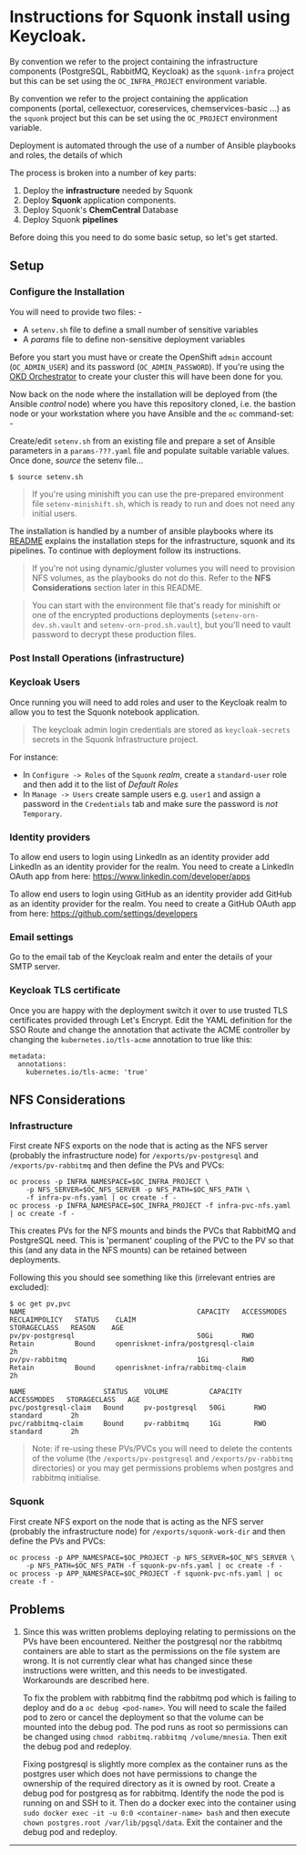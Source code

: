 # Instructions for Squonk install using Keycloak.

By convention we refer to the project containing the infrastructure components
(PostgreSQL, RabbitMQ, Keycloak) as the `squonk-infra` project but this can
be set using the `OC_INFRA_PROJECT` environment variable.

By convention we refer to the project containing the application components
(portal, cellexectuor, coreservices, chemservices-basic ...) as the `squonk`
project but this can be set using the `OC_PROJECT` environment variable.

Deployment is automated through the use of a number of Ansible playbooks
and roles, the details of which 
 
The process is broken into a number of key parts:

1.  Deploy the **infrastructure** needed by Squonk
2.  Deploy **Squonk** application components.
3.  Deploy Squonk's **ChemCentral** Database
4.  Deploy Squonk **pipelines**

Before doing this you need to do some basic setup, so let's get started.

## Setup

### Configure the Installation
You will need to provide two files: -

-   A `setenv.sh` file to define a small number of sensitive variables
-   A _params_ file to define non-sensitive deployment variables

Before you start you must have or create the OpenShift `admin` account
(`OC_ADMIN_USER`) and its password (`OC_ADMIN_PASSWORD`). If you're using
the [OKD Orchestrator] to create your cluster this will have been done for you.

Now back on the node where the installation will be deployed from
(the Ansible _control_ node) where you have this repository cloned, i.e.
the bastion node or your workstation where you have Ansible and the `oc`
command-set: -

Create/edit `setenv.sh` from an existing file and prepare a set of Ansible
parameters in a `params-???.yaml` file and populate suitable variable
values. Once done, _source_ the setenv file...

    $ source setenv.sh

>   If you're using minishift you can use the pre-prepared
    environment file `setenv-minishift.sh`, which is ready to run and does not
    need any initial users.
    
The installation is handled by a number of ansible playbooks where its
[README](../ansible/README.md) explains the installation steps for
the infrastructure, squonk and its pipelines. To continue with
deployment follow its instructions.

>   If you're not using dynamic/gluster volumes you will need to provision
    NFS volumes, as the playbooks do not do this. Refer to the
    **NFS Considerations** section later in this README.

>   You can start with the environment file that's ready for minishift
    or one of the encrypted productions deployments (`setenv-orn-dev.sh.vault`
    and `setenv-orn-prod.sh.vault`), but you'll need to vault password to
    decrypt these production files.

### Post Install Operations (infrastructure)

### Keycloak Users

Once running you will need to add roles and user to the Keycloak realm
to allow you to test the Squonk notebook application.

>   The keycloak admin login credentials are stored as
    `keycloak-secrets` secrets in the Squonk Infrastructure project.

For instance:

-   In `Configure -> Roles` of the `Squonk` _realm_, create a `standard-user`
    role and then add it to the list of _Default Roles_
-   In `Manage -> Users` create sample users e.g. `user1` and assign a
    password in the `Credentials` tab and make sure the password is _not_
    `Temporary`.
    
### Identity providers

To allow end users to login using LinkedIn as an identity provider add
LinkedIn as an identity provider for the realm. You need to create a LinkedIn
OAuth app from here: https://www.linkedin.com/developer/apps

To allow end users to login using GitHub as an identity provider add GitHub
as an identity provider for the realm. You need to create a GitHub OAuth app
from here: https://github.com/settings/developers

### Email settings

Go to the email tab of the Keycloak realm and enter the details
of your SMTP server.

### Keycloak TLS certificate

Once you are happy with the deployment switch it over to use trusted TLS
certificates provided through Let's Encrypt. Edit the YAML definition for
the SSO Route and change the annotation that activate the ACME controller by
changing the  `kubernetes.io/tls-acme` annotation to true like this:

    metadata:
      annotations:
        kubernetes.io/tls-acme: 'true'

## NFS Considerations

### Infrastructure
First create NFS exports on the node that is acting as the NFS server
(probably the infrastructure node)  for `/exports/pv-postgresql` and
`/exports/pv-rabbitmq` and then define the PVs and PVCs:

    oc process -p INFRA_NAMESPACE=$OC_INFRA_PROJECT \
        -p NFS_SERVER=$OC_NFS_SERVER -p NFS_PATH=$OC_NFS_PATH \
        -f infra-pv-nfs.yaml | oc create -f -
    oc process -p INFRA_NAMESPACE=$OC_INFRA_PROJECT -f infra-pvc-nfs.yaml | oc create -f -

This creates PVs for the NFS mounts and binds the PVCs that RabbitMQ and
PostgreSQL need. This is 'permanent' coupling of the PVC to the PV so that
this (and any data in the NFS mounts) can be retained between deployments.

Following this you should see something like this (irrelevant entries are excluded):

    $ oc get pv,pvc
    NAME                                          CAPACITY   ACCESSMODES   RECLAIMPOLICY   STATUS    CLAIM                                   STORAGECLASS   REASON    AGE
    pv/pv-postgresql                              50Gi       RWO           Retain          Bound     openrisknet-infra/postgresql-claim                               2h
    pv/pv-rabbitmq                                1Gi        RWO           Retain          Bound     openrisknet-infra/rabbitmq-claim                                 2h
    
    NAME                   STATUS    VOLUME          CAPACITY   ACCESSMODES   STORAGECLASS   AGE
    pvc/postgresql-claim   Bound     pv-postgresql   50Gi       RWO           standard       2h
    pvc/rabbitmq-claim     Bound     pv-rabbitmq     1Gi        RWO           standard       2h

>   Note: if re-using these PVs/PVCs you will need to delete the contents of
    the volume (the `/exports/pv-postgresql` and `/exports/pv-rabbitmq`
    directories) or you may get permissions problems when postgres and
    rabbitmq initialise.

### Squonk
First create NFS export on the node that is acting as the NFS server
(probably the infrastructure node) for `/exports/squonk-work-dir` and
then define the PVs and PVCs:

    oc process -p APP_NAMESPACE=$OC_PROJECT -p NFS_SERVER=$OC_NFS_SERVER \
        -p NFS_PATH=$OC_NFS_PATH -f squonk-pv-nfs.yaml | oc create -f -
    oc process -p APP_NAMESPACE=$OC_PROJECT -f squonk-pvc-nfs.yaml | oc create -f -

## Problems

1.  Since this was written problems deploying relating to permissions on the PVs
    have been encountered. Neither the postgresql nor the rabbitmq containers
    are able to start as the permissions on the file system are wrong.
    It is not currently clear what has changed since these instructions were
    written, and this needs to be investigated. Workarounds are described here.

    To fix the problem with rabbitmq find the rabbitmq pod which is failing to
    deploy and do a `oc debug <pod-name>`. You will need to scale the failed
    pod to zero or cancel the deployment so that the volume can be mounted
    into the debug pod. The pod runs as root so permissions can be changed
    using `chmod rabbitmq.rabbitmq /volume/mnesia`. Then exit the debug pod
    and redeploy.

    Fixing postgresql is slightly more complex as the container runs as the
    postgres user which does not have permissions to change the ownership
    of the required directory as it is owned by root. Create a debug pod
    for postgresq as for rabbitmq. Identify the node the pod is running on
    and SSH to it. Then do a docker exec into the container using
    `sudo docker exec -it -u 0:0 <container-name> bash` and then execute
    `chown postgres.root /var/lib/pgsql/data`. Exit the container and the
    debug pod and redeploy.

---

[okd orchestrator]: https://github.com/InformaticsMatters/okd-orchestrator.
